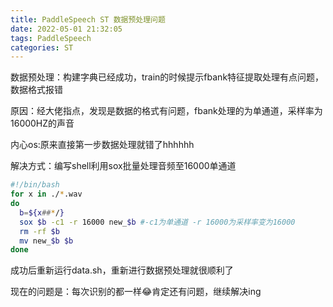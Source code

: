```yaml
---
title: PaddleSpeech ST 数据预处理问题
date: 2022-05-01 21:32:05
tags: PaddleSpeech
categories: ST
---
```


数据预处理：构建字典已经成功，train的时候提示fbank特征提取处理有点问题，数据格式报错

原因：经大佬指点，发现是数据的格式有问题，fbank处理的为单通道，采样率为16000HZ的声音

内心os:原来直接第一步数据处理就错了hhhhhh

解决方式：编写shell利用sox批量处理音频至16000单通道

```bash
#!/bin/bash
for x in ./*.wav
do 
  b=${x##*/}
  sox $b -c1 -r 16000 new_$b #-c1为单通道 -r 16000为采样率变为16000 
  rm -rf $b
  mv new_$b $b
done
```

成功后重新运行data.sh，重新进行数据预处理就很顺利了

现在的问题是：每次识别的都一样😂肯定还有问题，继续解决ing
